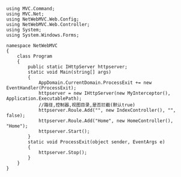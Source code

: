	using MVC.Command;
	using MVC.Net;
	using NetWebMVC.Web.Config;
	using NetWebMVC.Web.Controller;
	using System;
	using System.Windows.Forms;

	namespace NetWebMVC
	{
		class Program
		{
			public static IHttpServer httpserver;
			static void Main(string[] args)
			{
				AppDomain.CurrentDomain.ProcessExit += new EventHandler(ProcessExit);
				httpserver = new IHttpServer(new MyInterceptor(), Application.ExecutablePath);
				//路径,控制器,视图目录,是否拦截(默认true)
				httpserver.Roule.Add("", new IndexController(), "", false);
				httpserver.Roule.Add("Home", new HomeController(), "Home");
				httpserver.Start();
			}
			static void ProcessExit(object sender, EventArgs e)
			{
				httpserver.Stop();
			}
		}
	}
